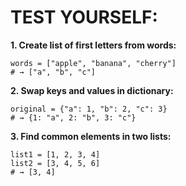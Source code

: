  # TEST YOURSELF: 

  **1. Create list of first letters from words:**
   
    words = ["apple", "banana", "cherry"]
    # → ["a", "b", "c"]

**2. Swap keys and values in dictionary:**
    
    original = {"a": 1, "b": 2, "c": 3}
    # → {1: "a", 2: "b", 3: "c"}

**3. Find common elements in two lists:**
    
    list1 = [1, 2, 3, 4]
    list2 = [3, 4, 5, 6]
    # → [3, 4]
